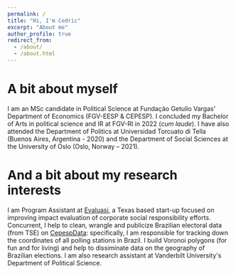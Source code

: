```yaml
---
permalink: /
title: "Hi, I'm Cedric"
excerpt: "About me"
author_profile: true
redirect_from: 
  - /about/
  - /about.html
---
```


A bit about myself
======
I am an MSc candidate in Political Science at Fundação Getulio Vargas' Department of Economics (FGV-EESP & CEPESP). I concluded my Bachelor of Arts in political science and IR at FGV-RI in 2022 (*cum laude*). I have also attended the Department of Politics at Universidad Torcuato di Tella (Buenos Aires, Argentina - 2020) and the Department of Social Sciences at the University of Oslo (Oslo, Norway – 2021).

And a bit about my research interests
======
I am Program Assistant at [Evaluasi](https://www.evaluasi.io/team), a Texas based start-up focused on improving impact evaluation of corporate social responsibility efforts. Concurrent, I help to clean, wrangle and publicize Brazilian electoral data (from TSE) on [CepespData](https://cepespdata.io/): specifically, I am responsible for tracking down the coordinates of all polling stations in Brazil. I build Voronoi polygons (for fun and for living) and help to dissiminate data on the geography of Brazilian elections. I am also research assistant at Vanderbilt University's Department of Political Science.  
